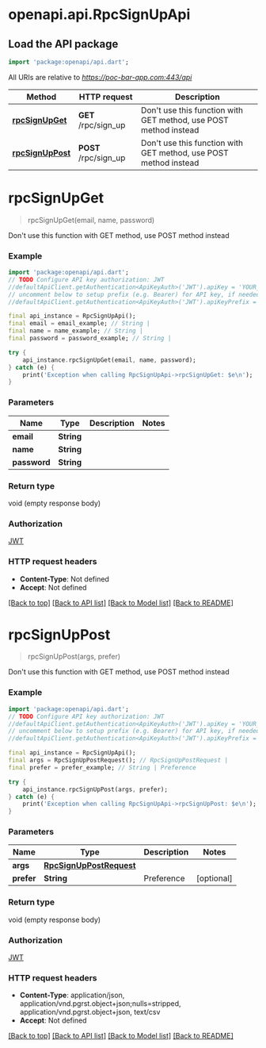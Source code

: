 # openapi.api.RpcSignUpApi

## Load the API package
```dart
import 'package:openapi/api.dart';
```

All URIs are relative to *https://poc-bar-app.com:443/api*

Method | HTTP request | Description
------------- | ------------- | -------------
[**rpcSignUpGet**](RpcSignUpApi.md#rpcsignupget) | **GET** /rpc/sign_up | Don't use this function with GET method, use POST method instead
[**rpcSignUpPost**](RpcSignUpApi.md#rpcsignuppost) | **POST** /rpc/sign_up | Don't use this function with GET method, use POST method instead


# **rpcSignUpGet**
> rpcSignUpGet(email, name, password)

Don't use this function with GET method, use POST method instead

### Example
```dart
import 'package:openapi/api.dart';
// TODO Configure API key authorization: JWT
//defaultApiClient.getAuthentication<ApiKeyAuth>('JWT').apiKey = 'YOUR_API_KEY';
// uncomment below to setup prefix (e.g. Bearer) for API key, if needed
//defaultApiClient.getAuthentication<ApiKeyAuth>('JWT').apiKeyPrefix = 'Bearer';

final api_instance = RpcSignUpApi();
final email = email_example; // String | 
final name = name_example; // String | 
final password = password_example; // String | 

try {
    api_instance.rpcSignUpGet(email, name, password);
} catch (e) {
    print('Exception when calling RpcSignUpApi->rpcSignUpGet: $e\n');
}
```

### Parameters

Name | Type | Description  | Notes
------------- | ------------- | ------------- | -------------
 **email** | **String**|  | 
 **name** | **String**|  | 
 **password** | **String**|  | 

### Return type

void (empty response body)

### Authorization

[JWT](../README.md#JWT)

### HTTP request headers

 - **Content-Type**: Not defined
 - **Accept**: Not defined

[[Back to top]](#) [[Back to API list]](../README.md#documentation-for-api-endpoints) [[Back to Model list]](../README.md#documentation-for-models) [[Back to README]](../README.md)

# **rpcSignUpPost**
> rpcSignUpPost(args, prefer)

Don't use this function with GET method, use POST method instead

### Example
```dart
import 'package:openapi/api.dart';
// TODO Configure API key authorization: JWT
//defaultApiClient.getAuthentication<ApiKeyAuth>('JWT').apiKey = 'YOUR_API_KEY';
// uncomment below to setup prefix (e.g. Bearer) for API key, if needed
//defaultApiClient.getAuthentication<ApiKeyAuth>('JWT').apiKeyPrefix = 'Bearer';

final api_instance = RpcSignUpApi();
final args = RpcSignUpPostRequest(); // RpcSignUpPostRequest | 
final prefer = prefer_example; // String | Preference

try {
    api_instance.rpcSignUpPost(args, prefer);
} catch (e) {
    print('Exception when calling RpcSignUpApi->rpcSignUpPost: $e\n');
}
```

### Parameters

Name | Type | Description  | Notes
------------- | ------------- | ------------- | -------------
 **args** | [**RpcSignUpPostRequest**](RpcSignUpPostRequest.md)|  | 
 **prefer** | **String**| Preference | [optional] 

### Return type

void (empty response body)

### Authorization

[JWT](../README.md#JWT)

### HTTP request headers

 - **Content-Type**: application/json, application/vnd.pgrst.object+json;nulls=stripped, application/vnd.pgrst.object+json, text/csv
 - **Accept**: Not defined

[[Back to top]](#) [[Back to API list]](../README.md#documentation-for-api-endpoints) [[Back to Model list]](../README.md#documentation-for-models) [[Back to README]](../README.md)


